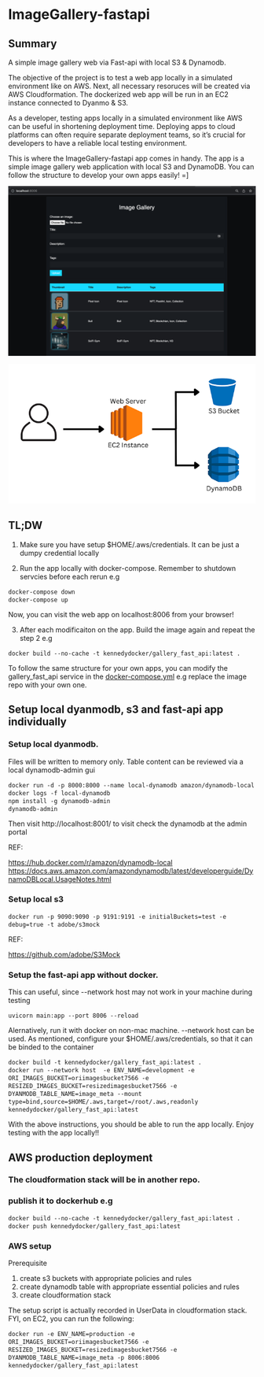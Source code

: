# ImageGallery-fastapi

## Summary
A simple image gallery web via Fast-api with local S3 & Dynamodb. 

The objective of the project is to test a web app locally in a simulated environment like on AWS. Next, all necessary resoruces will be created via AWS Cloudformation. The dockerized web app will be run in an EC2 instance connected to Dyanmo & S3. 

As a developer, testing apps locally in a simulated environment like AWS can be useful in shortening deployment time. Deploying apps to cloud platforms can often require separate deployment teams, so it’s crucial for developers to have a reliable local testing environment.

This is where the ImageGallery-fastapi app comes in handy. The app is a simple image gallery web application with local S3 and DynamoDB. You can follow the structure to develop your own apps easily! =]

![plot](./image/ui_ref_new.png)

![plot](./image/ArchitectureDiagram.png)

## TL;DW
1. Make sure you have setup $HOME/.aws/credentials. It can be just a dumpy credential locally

2. Run the app locally with docker-compose. Remember to shutdown servcies before each rerun e.g 
```
docker-compose down
docker-compose up
```
Now, you can visit the web app on localhost:8006 from your browser! 

3. After each modificaiton on the app. Build the image again and repeat the step 2 e.g
```
docker build --no-cache -t kennedydocker/gallery_fast_api:latest .
```

To follow the same structure for your own apps, you can modify the gallery_fast_api service in the [docker-compose.yml](https://github.com/kennedy-whytech/ImageGallery-fastapi/blob/a36e71c3f32a8f3a806ceac27e21bff2950e54ec/docker-compose.yml#L39) e.g replace the image repo with your own one.


## Setup local dyanmodb, s3 and fast-api app individually 
### Setup local dyanmodb. 
Files will be written to memory only. Table content can be reviewed via a local dynamodb-admin gui
```
docker run -d -p 8000:8000 --name local-dynamodb amazon/dynamodb-local
docker logs -f local-dynamodb
npm install -g dynamodb-admin
dynamodb-admin
```
Then visit http://localhost:8001/ to visit check the dynamodb at the admin portal

REF:

https://hub.docker.com/r/amazon/dynamodb-local
https://docs.aws.amazon.com/amazondynamodb/latest/developerguide/DynamoDBLocal.UsageNotes.html

### Setup local s3
```
docker run -p 9090:9090 -p 9191:9191 -e initialBuckets=test -e debug=true -t adobe/s3mock
```
REF:

https://github.com/adobe/S3Mock

### Setup the fast-api app without docker. 
This can useful, since --network host may not work in your machine during testing
```
uvicorn main:app --port 8006 --reload 
```

Alernatively, run it with docker on non-mac machine.  --network host can be used. As mentioned, configure your $HOME/.aws/credentials, so that it can be binded to the container
```
docker build -t kennedydocker/gallery_fast_api:latest .
docker run --network host  -e ENV_NAME=development -e ORI_IMAGES_BUCKET=oriimagesbucket7566 -e RESIZED_IMAGES_BUCKET=resizedimagesbucket7566 -e DYANMODB_TABLE_NAME=image_meta --mount type=bind,source=$HOME/.aws,target=/root/.aws,readonly kennedydocker/gallery_fast_api:latest
```

With the above instructions, you should be able to run the app locally. Enjoy testing with the app locally!!

##  AWS production deployment
### The cloudformation stack will be in another repo.

### publish it to dockerhub e.g
```
docker build --no-cache -t kennedydocker/gallery_fast_api:latest .
docker push kennedydocker/gallery_fast_api:latest
```

### AWS setup
Prerequisite
1. create s3 buckets with appropriate policies and rules
2. create dynamodb table with appropriate essential policies and rules
3. create cloudformation stack

The setup script is actually recorded in UserData in cloudformation stack. FYI, on EC2, you can run the following:
```
docker run -e ENV_NAME=production -e ORI_IMAGES_BUCKET=oriimagesbucket7566 -e RESIZED_IMAGES_BUCKET=resizedimagesbucket7566 -e DYANMODB_TABLE_NAME=image_meta -p 8006:8006 kennedydocker/gallery_fast_api:latest
```

